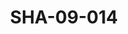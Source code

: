---
pid: SHA-09-014
title: SHA-09-014
language: ar
original_label: 
rights: شرحبيل احمد
location_of_original: شرحبيل احمد
photographer_or_studio: 
scanned_from: photograph 7.3 by 10.5
_date: '1964'
location: واو
description: فرقة شرحبيل احمد وشخص اخر
additional_notes: 
permission_display: 'yes'
on_server: 'no'
on_website: 'no'
permalink: /photopages/ar/SHA-09-014.html
layout: photo-page
---
